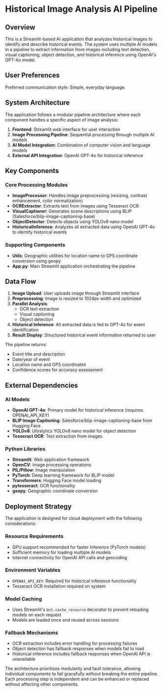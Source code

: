 # Historical Image Analysis AI Pipeline

## Overview

This is a Streamlit-based AI application that analyzes historical images to identify and describe historical events. The system uses multiple AI models in a pipeline to extract information from images including text detection, visual captioning, object detection, and historical inference using OpenAI's GPT-4o model.

## User Preferences

Preferred communication style: Simple, everyday language.

## System Architecture

The application follows a modular pipeline architecture where each component handles a specific aspect of image analysis:

1. **Frontend**: Streamlit web interface for user interaction
2. **Image Processing Pipeline**: Sequential processing through multiple AI models
3. **AI Model Integration**: Combination of computer vision and language models
4. **External API Integration**: OpenAI GPT-4o for historical inference

## Key Components

### Core Processing Modules

- **ImageProcessor**: Handles image preprocessing (resizing, contrast enhancement, color normalization)
- **OCRExtractor**: Extracts text from images using Tesseract OCR
- **VisualCaptioner**: Generates scene descriptions using BLIP (Salesforce/blip-image-captioning-base)
- **ObjectDetector**: Detects objects using YOLOv8 nano model
- **HistoricalInference**: Analyzes all extracted data using OpenAI GPT-4o to identify historical events

### Supporting Components

- **Utils**: Geographic utilities for location name to GPS coordinate conversion using geopy
- **App.py**: Main Streamlit application orchestrating the pipeline

## Data Flow

1. **Image Upload**: User uploads image through Streamlit interface
2. **Preprocessing**: Image is resized to 1024px width and optimized
3. **Parallel Analysis**:
   - OCR text extraction
   - Visual captioning
   - Object detection
4. **Historical Inference**: All extracted data is fed to GPT-4o for event identification
5. **Result Display**: Structured historical event information returned to user

The pipeline returns:
- Event title and description
- Date/year of event
- Location name and GPS coordinates
- Confidence scores for accuracy assessment

## External Dependencies

### AI Models
- **OpenAI GPT-4o**: Primary model for historical inference (requires OPENAI_API_KEY)
- **BLIP Image Captioning**: Salesforce/blip-image-captioning-base from Hugging Face
- **YOLOv8**: Ultralytics YOLOv8 nano model for object detection
- **Tesseract OCR**: Text extraction from images

### Python Libraries
- **Streamlit**: Web application framework
- **OpenCV**: Image processing operations
- **PIL/Pillow**: Image manipulation
- **PyTorch**: Deep learning framework for BLIP model
- **Transformers**: Hugging Face model loading
- **pytesseract**: OCR functionality
- **geopy**: Geographic coordinate conversion

## Deployment Strategy

The application is designed for cloud deployment with the following considerations:

### Resource Requirements
- GPU support recommended for faster inference (PyTorch models)
- Sufficient memory for loading multiple AI models
- Internet connectivity for OpenAI API calls and geocoding

### Environment Variables
- `OPENAI_API_KEY`: Required for historical inference functionality
- Tesseract OCR installation required on system

### Model Caching
- Uses Streamlit's `@st.cache_resource` decorator to prevent reloading models on each request
- Models are loaded once and reused across sessions

### Fallback Mechanisms
- OCR extraction includes error handling for processing failures
- Object detection has fallback responses when models fail to load
- Historical inference includes fallback responses when OpenAI API is unavailable

The architecture prioritizes modularity and fault tolerance, allowing individual components to fail gracefully without breaking the entire pipeline. Each processing step is independent and can be enhanced or replaced without affecting other components.